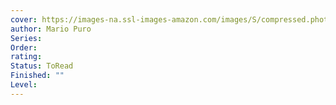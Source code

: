 ```yaml
---
cover: https://images-na.ssl-images-amazon.com/images/S/compressed.photo.goodreads.com/books/1394988109i/22034.jpg
author: Mario Puro
Series: 
Order: 
rating: 
Status: ToRead
Finished: ""
Level:
---
```








